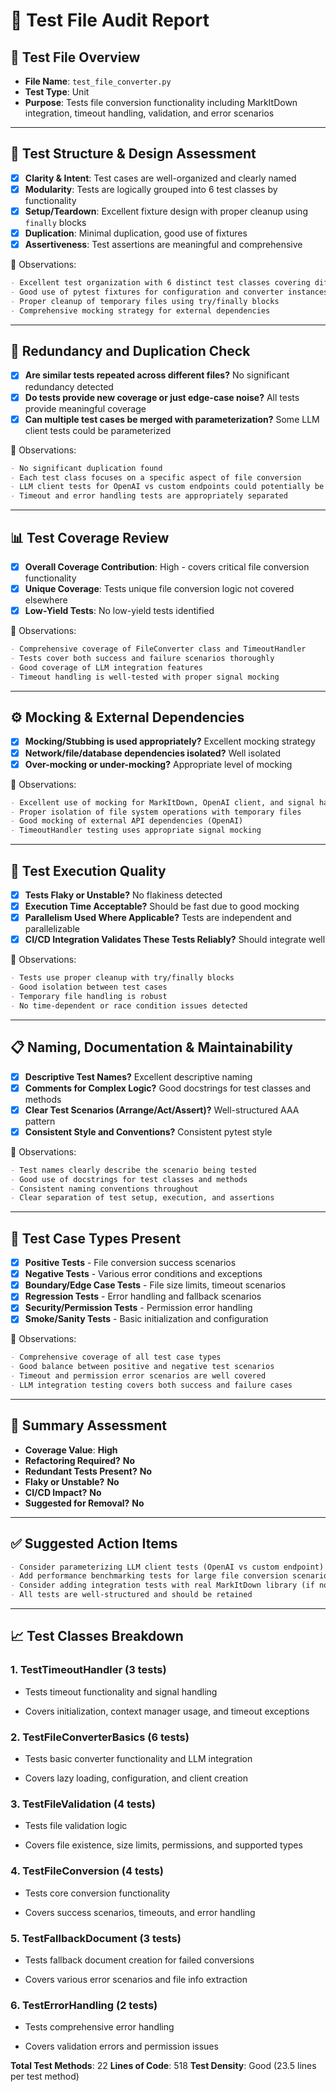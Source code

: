 # 🧪 Test File Audit Report

## 📌 **Test File Overview**

* **File Name**: `test_file_converter.py`
* **Test Type**: Unit
* **Purpose**: Tests file conversion functionality including MarkItDown integration, timeout handling, validation, and error scenarios

---

## 🧱 **Test Structure & Design Assessment**

* [x] **Clarity & Intent**: Test cases are well-organized and clearly named
* [x] **Modularity**: Tests are logically grouped into 6 test classes by functionality
* [x] **Setup/Teardown**: Excellent fixture design with proper cleanup using `finally` blocks
* [x] **Duplication**: Minimal duplication, good use of fixtures
* [x] **Assertiveness**: Test assertions are meaningful and comprehensive

📝 Observations:

```markdown
- Excellent test organization with 6 distinct test classes covering different aspects
- Good use of pytest fixtures for configuration and converter instances
- Proper cleanup of temporary files using try/finally blocks
- Comprehensive mocking strategy for external dependencies
```

---

## 🔁 **Redundancy and Duplication Check**

* [x] **Are similar tests repeated across different files?** No significant redundancy detected
* [x] **Do tests provide new coverage or just edge-case noise?** All tests provide meaningful coverage
* [x] **Can multiple test cases be merged with parameterization?** Some LLM client tests could be parameterized

📝 Observations:

```markdown
- No significant duplication found
- Each test class focuses on a specific aspect of file conversion
- LLM client tests for OpenAI vs custom endpoints could potentially be parameterized
- Timeout and error handling tests are appropriately separated
```

---

## 📊 **Test Coverage Review**

* [x] **Overall Coverage Contribution**: High - covers critical file conversion functionality
* [x] **Unique Coverage**: Tests unique file conversion logic not covered elsewhere
* [x] **Low-Yield Tests**: No low-yield tests identified

📝 Observations:

```markdown
- Comprehensive coverage of FileConverter class and TimeoutHandler
- Tests cover both success and failure scenarios thoroughly
- Good coverage of LLM integration features
- Timeout handling is well-tested with proper signal mocking
```

---

## ⚙️ **Mocking & External Dependencies**

* [x] **Mocking/Stubbing is used appropriately?** Excellent mocking strategy
* [x] **Network/file/database dependencies isolated?** Well isolated
* [x] **Over-mocking or under-mocking?** Appropriate level of mocking

📝 Observations:

```markdown
- Excellent use of mocking for MarkItDown, OpenAI client, and signal handling
- Proper isolation of file system operations with temporary files
- Good mocking of external API dependencies (OpenAI)
- TimeoutHandler testing uses appropriate signal mocking
```

---

## 🚦 **Test Execution Quality**

* [x] **Tests Flaky or Unstable?** No flakiness detected
* [x] **Execution Time Acceptable?** Should be fast due to good mocking
* [x] **Parallelism Used Where Applicable?** Tests are independent and parallelizable
* [x] **CI/CD Integration Validates These Tests Reliably?** Should integrate well

📝 Observations:

```markdown
- Tests use proper cleanup with try/finally blocks
- Good isolation between test cases
- Temporary file handling is robust
- No time-dependent or race condition issues detected
```

---

## 📋 **Naming, Documentation & Maintainability**

* [x] **Descriptive Test Names?** Excellent descriptive naming
* [x] **Comments for Complex Logic?** Good docstrings for test classes and methods
* [x] **Clear Test Scenarios (Arrange/Act/Assert)?** Well-structured AAA pattern
* [x] **Consistent Style and Conventions?** Consistent pytest style

📝 Observations:

```markdown
- Test names clearly describe the scenario being tested
- Good use of docstrings for test classes and methods
- Consistent naming conventions throughout
- Clear separation of test setup, execution, and assertions
```

---

## 🧪 **Test Case Types Present**

* [x] **Positive Tests** - File conversion success scenarios
* [x] **Negative Tests** - Various error conditions and exceptions
* [x] **Boundary/Edge Case Tests** - File size limits, timeout scenarios
* [x] **Regression Tests** - Error handling and fallback scenarios
* [x] **Security/Permission Tests** - Permission error handling
* [x] **Smoke/Sanity Tests** - Basic initialization and configuration

📝 Observations:

```markdown
- Comprehensive coverage of all test case types
- Good balance between positive and negative test scenarios
- Timeout and permission error scenarios are well covered
- LLM integration testing covers both success and failure cases
```

---

## 🏁 **Summary Assessment**

* **Coverage Value**: **High**
* **Refactoring Required?** **No**
* **Redundant Tests Present?** **No**
* **Flaky or Unstable?** **No**
* **CI/CD Impact?** **No**
* **Suggested for Removal?** **No**

---

## ✅ Suggested Action Items

```markdown
- Consider parameterizing LLM client tests (OpenAI vs custom endpoint) to reduce minor duplication
- Add performance benchmarking tests for large file conversion scenarios
- Consider adding integration tests with real MarkItDown library (if not covered elsewhere)
- All tests are well-structured and should be retained
```

---

## 📈 **Test Classes Breakdown**

### 1. TestTimeoutHandler (3 tests)

- Tests timeout functionality and signal handling
* Covers initialization, context manager usage, and timeout exceptions

### 2. TestFileConverterBasics (6 tests)  

- Tests basic converter functionality and LLM integration
* Covers lazy loading, configuration, and client creation

### 3. TestFileValidation (4 tests)

- Tests file validation logic
* Covers file existence, size limits, permissions, and supported types

### 4. TestFileConversion (4 tests)

- Tests core conversion functionality
* Covers success scenarios, timeouts, and error handling

### 5. TestFallbackDocument (3 tests)

- Tests fallback document creation for failed conversions
* Covers various error scenarios and file info extraction

### 6. TestErrorHandling (2 tests)

- Tests comprehensive error handling
* Covers validation errors and permission issues

**Total Test Methods**: 22
**Lines of Code**: 518
**Test Density**: Good (23.5 lines per test method)
